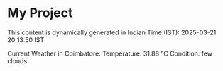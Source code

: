 # My Project

This content is dynamically generated in Indian Time (IST): 2025-03-21 20:13:50 IST


Current Weather in Coimbatore:
Temperature: 31.88 °C
Condition: few clouds
